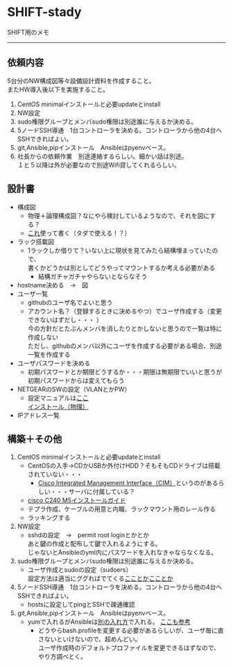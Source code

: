 # SHIFT-stady
SHIFT用のメモ
___
## 依頼内容
5台分のNW構成図等々設備設計資料を作成すること。  
またHW導入後以下を実施すること。  
1. CentOS minimalインストールと必要updateとinstall  
1. NW設定  
1. sudo権限グループとメンバsudo権限は別途誰に与えるか決める。  
1. 5ノードSSH導通　1台コントローラを決める。コントローラから他の4台へSSHできればよい。
1. git,Ansible,pipインストール　Ansibleはpyenvベース。
1. 社長からの依頼作業　別途連絡するらしい。細かい話は別途。  
１と５以降は外が必要なので別途Wifi貸してくれるらしい。

## 設計書
- 構成図
  - 物理＋論理構成図？なにやら検討しているようなので、それを図にする？
  - [これ](https://www.draw.io/)使って書く（タダで使える！？）
- ラック搭載図
  - 1ラックしか借りて？いない上に現状を見てみたら結構埋まっていたので、  
    書くかどうかは別としてどうやってマウントするか考える必要がある
    - 結構ガチャガチャやらないとならなそう
- hostname決める　→　図
- ユーザ一覧
  - githubのユーザ名でよいと思う  
  - アカウント名？（登録するときに決めるやつ）でユーザ作成する（変更できないはずだし・・・  ）  
    今の方針だとたぶんメンバを消したりとかしないと思うので一覧は特に作成しない  
    ただし、githubのメンバ以外にユーザを作成する必要がある場合、別途一覧を作成する
- ユーザパスワードを決める
  - 初期パスワードとか期限どうするか・・・期限は無期限でいいと思うが初期パスワードからは変えてもらう
- NETGEARのSWの設定（VLANとかPW）
  - 設定マニュアルは[ここ](https://www.downloads.netgear.com/files/answer_media/jp/support/switch/manual/GS7xxT_SWA_J.pdf)  
  [インストール（物理）](https://www.downloads.netgear.com/files/answer_media/jp/support/switch/manual/XS712T_HIG_J.pdf)
- IPアドレス一覧



## 構築＋その他
1. CentOS minimalインストールと必要updateとinstall  
    - CentOSの入手→CDかUSBか外付けHDD？そもそもCDドライブは搭載されていない・・・  
      - [Cisco Integrated Management Interface（CIM）](https://www.cisco.com/c/ja_jp/products/servers-unified-computing/ucs-c-series-integrated-management-controller/index.html)というのがあるらしい・・・サーバに付属している？  
    - [cisco C240 M5インストールガイド](https://www.cisco.com/c/ja_jp/td/docs/unified_computing/ucs/c/hw/C240M5/install/C240M5/C240M5_chapter_01.html)
    - テプラ作成、ケーブルの用意と内職、ラックマウント用のレール作る
    - ラッキングする
2. NW設定  
    - sshdの設定　→　permit root loginとかとか  
      あと鍵の作成と配布して鍵で入れるようにする。  
      じゃないとAnsibleのyml内にパスワードを入れなきゃならなくなる。
3. sudo権限グループとメンバsudo権限は別途誰に与えるか決める。  
    - ユーザ作成とsudoの設定（sudoers）  
    設定方法は適当にググればでてくる[こことか](https://qiita.com/Esfahan/items/a159753d156d23baf180)[こことか](https://www.server-world.info/query?os=CentOS_7&p=initial_conf&f=8)
4. 5ノードSSH導通　1台コントローラを決める。コントローラから他の4台へSSHできればよい。
    - hostsに設定してpingとSSHで疎通確認
5. git,Ansible,pipインストール　Ansibleはpyenvベース。
    - yumで入れるがAnsibleは[別の入れ方](https://qiita.com/ksugawara61/items/ba9a51ebfdaf8d1a1b48)で入れる。
    [ここも参考](https://keyamb.hatenablog.com/entry/2014/06/11/081650)
      - どうやらbash.profileを変更する必要があるらしいが、ユーザ毎に直さないといけないので、超めんどい。  
        ユーザ作成時のデフォルトプロファイルを変更できるはずなので、やり方調べとく。

